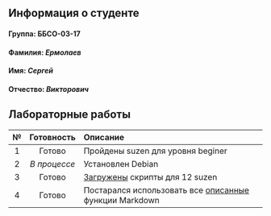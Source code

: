 ## Информация о студенте
#### Группа: ББСО-03-17 
#### **Фамилия:** *Ермолаев*
#### **Имя:** *Сергей*
#### **Отчество:** *Викторович*
## Лабораторные работы ##
  
| № | Готовность         | Описание |
|:-:|:------------------:|:---------|
| 1 | Готово             | Пройдены suzen для уровня beginer |
| 2 | *В процессе*       | Установлен Debian                 |
| 3 | Готово             | [Загружены](https://github.com/Parennepromax/labs/tree/master/OS) скрипты для 12 suzen         |
| 4 | Готово             | Постарался использовать все [описанные](https://github.com/bykvaadm/OS/tree/master/admin/lab4) функции Markdown |
